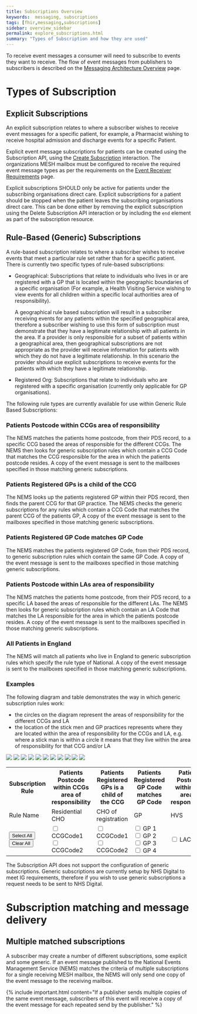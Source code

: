 ```yaml
---
title: Subscriptions Overview
keywords:  messaging, subscriptions
tags: [fhir,messaging,subscriptions]
sidebar: overview_sidebar
permalink: explore_subscriptions.html
summary: "Types of Subscription and how they are used"
---
```


To receive event messages a consumer will need to subscribe to events they want to receive. The flow of event messages from publishers to subscribers is described on the [Messaging Architecture Overview](overview_msg_architecture.html) page.


# Types of Subscription #

## Explicit Subscriptions ##

An explicit subscription relates to where a subscriber wishes to receive event messages for a specific patient, for example, a Pharmacist wishing to receive hospital admission and discharge events for a specific Patient.

Explicit event message subscriptions for patients can be created using the Subscription API, using the [Create Subscription](explore_create_subscription.html) interaction. The organizations MESH mailbox must be configured to receive the required event message types as per the requirements on the [Event Receiver Requirements](receiver_requirements.html#mesh-mailbox-configuration) page.

Explicit subscriptions SHOULD only be active for patients under the subscribing organisations direct care. Explicit subscriptions for a patient should be stopped when the patient leaves the subscribing organisations direct care. This can be done either by removing the explicit subscription using the Delete Subscription API interaction or by including the `end` element as part of the subscription resource.


## Rule-Based (Generic) Subscriptions ##

A rule-based subscription relates to where a subscriber wishes to receive events that meet a particular rule set rather than for a specific patient. There is currently two specific types of rule-based subscriptions:

- Geographical: Subscriptions that relate to individuals who lives in or are registered with a GP that is located within the geographic boundaries of a specific organisation (For example, a Health Visiting Service wishing to view events for all children within a specific local authorities area of responsibility). 
  
  A geographical rule based subscription will result in a subscriber receiving events for any patients within the specified geographical area, therefore a subscriber wishing to use this form of subscription must demonstrate that they have a legitimate relationship with all patients in the area. If a provider is only responsible for a subset of patients within a geographical area, then geographical subscriptions are not appropriate as the provider will receive information for patients with which they do not have a legitimate relationship. In this scenario the provider should use explicit subscriptions to receive events for the patients with which they have a legitimate relationship.
  
- Registered Org: Subscriptions that relate to individuals who are registered with a specific organisation (currently only applicable for GP organisations).

The following rule types are currently available for use within Generic Rule Based Subscriptions:

### Patients Postcode within CCGs area of responsibility

The NEMS matches the patients home postcode, from their PDS record, to a specific CCG based the areas of responsible for the different CCGs. The NEMS then looks for generic subscription rules which contain a CCG Code that matches the CCG responsible for the area in which the patients postcode resides. A copy of the event message is sent to the mailboxes specified in those matching generic subscriptions.

### Patients Registered GPs is a child of the CCG

The NEMS looks up the patients registered GP within their PDS record, then finds the parent CCG for that GP practice. The NEMS checks the generic subscriptions for any rules which contain a CCG Code that matches the parent CCG of the patients GP, A copy of the event message is sent to the mailboxes specified in those matching generic subscriptions.

### Patients Registered GP Code matches GP Code

The NEMS matches the patients registered GP Code, from their PDS record, to generic subscription rules which contain the same GP Code. A copy of the event message is sent to the mailboxes specified in those matching generic subscriptions.

### Patients Postcode within LAs area of responsibility

The NEMS matches the patients home postcode, from their PDS record, to a specific LA based the areas of responsible for the different LAs. The NEMS then looks for generic subscription rules which contain an LA Code that matches the LA responsible for the area in which the patients postcode resides. A copy of the event message is sent to the mailboxes specified in those matching generic subscriptions.

### All Patients in England

The NEMS will match all patients who live in England to generic subscription rules which specify the rule type of National. A copy of the event message is sent to the mailboxes specified in those matching generic subscriptions.


### Examples

The following diagram and table demonstrates the way in which generic subscription rules work:
- the circles on the diagram represent the areas of responsibility for the different CCGs and LA
- the location of the stick men and GP practices represents where they are located within the area of responsibility for the CCGs and LA, e.g. where a stick man is within a circle it means that they live within the area of responsibility for that CCG and/or LA

<div id="subImageContainer" >
	<img id="sub-background" src="images/subscription/generic/background.png">
	<img class="overlay" id="pc-ccg-1" src="images/subscription/generic/PostCode_CCG_ODSCode1.png">
	<img class="overlay" id="pc-ccg-2" src="images/subscription/generic/PostCode_CCG_ODSCode2.png">
	<img class="overlay" id="gp-ccg-1" src="images/subscription/generic/GP_CCG_ODSCode1.png">
	<img class="overlay" id="gp-ccg-2" src="images/subscription/generic/GP_CCG_ODSCode2.png">
	<img class="overlay" id="gp-gp-1" src="images/subscription/generic/GP_GP1.png">
	<img class="overlay" id="gp-gp-2" src="images/subscription/generic/GP_GP2.png">
	<img class="overlay" id="gp-gp-3" src="images/subscription/generic/GP_GP3.png">
	<img class="overlay" id="gp-gp-4" src="images/subscription/generic/GP_GP4.png">
	<img class="overlay" id="pc-la" src="images/subscription/generic/PostCode_LA.png">
	<img class="overlay" id="hss" src="images/subscription/generic/HSS.png">
</div>

<table id="subscriptionRuleTable">
	<tr class="subTableHeading">
		<th>Subscription Rule</th>
		<th class="pc-ccg-head">Patients Postcode within CCGs area of responsibility</th>
		<th class="gp-ccg-head">Patients Registered GPs is a child of the CCG</th>
		<th class="gp-gp-head">Patients Registered GP Code matches GP Code</th>
		<th class="pc-la-head">Patients Postcode within LAs area of responsibility</th>
		<th class="hss-head">All Patients in England</th>
	</tr>
	<tr class="subTableHeading">
		<td>Rule Name</td>
		<td class="pc-ccg-head">Residential CHO</td>
		<td class="gp-ccg-head">CHO of registration</td>
		<td class="gp-gp-head">GP</td>
		<td class="pc-la-head">HVS</td>
		<td class="hss-head">HSS</td>
	</tr>
	<tr class="subTableHeading">
		<td>
			<button type="button" onClick="selectAllCheckboxes()">Select All</button><br/>
			<button type="button" onClick="clearAllCheckboxes()">Clear All</button>
		</td>
		<td class="pc-ccg-head">
			<input type="checkbox" onclick='handleClick(this, "pc-ccg-1");'> CCGCode1 <br/>
			<input type="checkbox" onclick='handleClick(this, "pc-ccg-2");'> CCGCode2
		</td>
		<td class="gp-ccg-head">
			<input type="checkbox" onclick='handleClick(this, "gp-ccg-1");'> CCGCode1<br/>
			<input type="checkbox" onclick='handleClick(this, "gp-ccg-2");'> CCGCode2
		</td>
		<td class="gp-gp-head">
			<input type="checkbox" onclick='handleClick(this, "gp-gp-1");'> GP 1 <br/>
			<input type="checkbox" onclick='handleClick(this, "gp-gp-2");'> GP 2 <br/>
			<input type="checkbox" onclick='handleClick(this, "gp-gp-3");'> GP 3 <br/>
			<input type="checkbox" onclick='handleClick(this, "gp-gp-4");'> GP 4 <br/>
		</td>
		<td class="pc-la-head">
			<input type="checkbox" onclick='handleClick(this, "pc-la");'> LACode1
		</td>
		<td class="hss-head">
			<input type="checkbox" onclick='handleClick(this, "hss");'> National patients
		</td>
	</tr>
</table>


The Subscription API does not support the configuration of generic subscriptions. Generic subscriptions are currently setup by NHS Digital to meet IG requirements, therefore if you wish to use generic subscriptions a request needs to be sent to NHS Digital.


# Subscription matching and message delivery #

## Multiple matched subscriptions ##

A subscriber may create a number of different subscriptions, some explicit and some generic. If an event message published to the National Events Management Service (NEMS) matches the criteria of multiple subscriptions for a single receiving MESH mailbox, the NEMS will only send one copy of the event message to the receiving mailbox.

{% include important.html content="If a publisher sends multiple copies of the same event message, subscribers of this event will receive a copy of the event message for each repeated send by the publisher." %}
